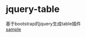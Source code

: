 # jquery-table    
基于bootstrap的jquery生成table插件   
[sample](https://fromtheblue.github.io/jquery-table/)
